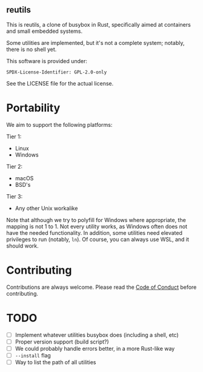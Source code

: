 reutils
-------
This is reutils, a clone of busybox in Rust, specifically aimed at containers and small embedded systems.

Some utilities are implemented, but it's not a complete system; notably, there is no shell yet.

This software is provided under:

    SPDX-License-Identifier: GPL-2.0-only

See the LICENSE file for the actual license.

Portability
===========
We aim to support the following platforms:

Tier 1:
- Linux
- Windows

Tier 2:
- macOS
- BSD's

Tier 3:
- Any other Unix workalike

Note that although we try to polyfill for Windows where appropriate, the mapping is not 1 to 1. Not every utility works, as Windows often does not have the needed functionality. In addition, some utilities need elevated privileges to run (notably, `ln`). Of course, you can always use WSL, and it should work.

Contributing
============
Contributions are always welcome. Please read the [Code of Conduct](/CODE_OF_CONDUCT.md) before contributing.

TODO
====
- [ ] Implement whatever utilities busybox does (including a shell, etc)
- [ ] Proper version support (build script?)
- [ ] We could probably handle errors better, in a more Rust-like way
- [ ] `--install` flag
- [ ] Way to list the path of all utilities
